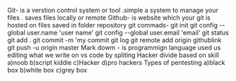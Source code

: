Git-
   is a verstion control system or tool .simple a system to manage your files .
   saves files locally or remote 
Github-
   is website which your git is hosted on
   files saved in folder repository
git commads-
   git init
   git config --global user.name 'user name'
   git config --global user.email 'email'
   git status 
   git add .
   git commit -m 'my commit
   git log
   git remote add origin githublink
   git push -u origin master
Mark dowm -
   is programmign language used us editing what we write on vs code by spliting
Hacker divide based on skill
   a)noob
   b)script kiddie
   c)Hacker
   d)pro hackers
Types of pentesting
   a)black box
   b)white box
   c)grey box

   

